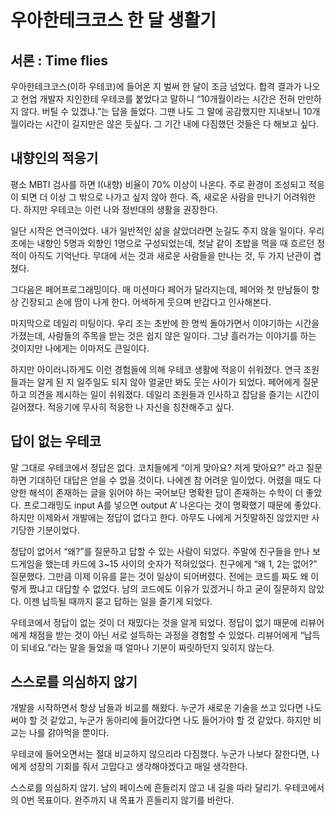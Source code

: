 # 우아한테크코스 한 달 생활기

## 서론 : Time flies

우아한테크코스(이하 우테코)에 들어온 지 벌써 한 달이 조금 넘었다. 합격 결과가 나오고 현업 개발자 지인한테 우테코를 붙었다고 말하니 “10개월이라는 시간은 전혀 만만하지 않다. 버틸 수 있겠냐.”는 답을 들었다. 그땐 나도 그 말에 공감했지만 지내보니 10개월이라는 시간이 길지만은 않은 듯싶다. 그 기간 내에 다짐했던 것들은 다 해보고 싶다.

## 내향인의 적응기

평소 MBTI 검사를 하면 I(내향) 비율이 70% 이상이 나온다. 주로 환경이 조성되고 적응이 되면 더 이상 그 밖으로 나가고 싶지 않아 한다. 즉, 새로운 사람을 만나기 어려워한다. 하지만 우테코는 이런 나와 정반대의 생활을 권장한다. 

일단 시작은 연극이었다. 내가 일반적인 삶을 살았더라면 눈길도 주지 않을 일이다. 우리 조에는 내향인 5명과 외향인 1명으로 구성되었는데, 첫날 같이 초밥을 먹을 때 흐르던 정적이 아직도 기억난다. 무대에 서는 것과 새로운 사람들을 만나는 것, 두 가지 난관이 겹쳤다.

그다음은 페어프로그래밍이다. 매 미션마다 페어가 달라지는데, 페어와 첫 만남들이 항상 긴장되고 손에 땀이 나게 한다. 어색하게 웃으며 반갑다고 인사해본다.

마지막으로 데일리 미팅이다. 우리 조는 초반에 한 명씩 돌아가면서 이야기하는 시간을 가졌는데, 사람들의 주목을 받는 것은 쉽지 않은 일이다. 그냥 흘러가는 이야기를 하는 것이지만 나에게는 이마저도 큰일이다.

하지만 아이러니하게도 이런 경험들에 의해 우테코 생활에 적응이 쉬워졌다. 연극 조원들과는 알게 된 지 일주일도 되지 않아 얼굴만 봐도 웃는 사이가 되었다. 페어에게 질문하고 의견을 제시하는 일이 쉬워졌다. 데일리 조원들과 인사하고 잡담을 즐기는 시간이 길어졌다. 적응기에 무사히 적응한 나 자신을 칭찬해주고 싶다.

## 답이 없는 우테코

말 그대로 우테코에서 정답은 없다. 코치들에게 “이게 맞아요? 저게 맞아요?” 라고 질문하면 기대하던 대답은 얻을 수 없을 것이다. 나에겐 참 어려운 일이었다. 어렸을 때도 다양한 해석이 존재하는 글을 읽어야 하는 국어보단 명확한 답이 존재하는 수학이 더 좋았다. 프로그래밍도 input A를 넣으면 output A’ 나온다는 것이 명확했기 때문에 좋았다. 하지만 이제와서 개발에는 정답이 없다고 한다. 아무도 나에게 거짓말하진 않았지만 사기당한 기분이었다.

정답이 없어서 “왜?”를 질문하고 답할 수 있는 사람이 되었다. 주말에 친구들을 만나 보드게임을 했는데 카드에 3~15 사이의 숫자가 적혀있었다. 친구에게 “왜 1, 2는 없어?” 질문했다. 그만큼 이제 이유를 묻는 것이 일상이 되어버렸다. 전에는 코드를 짜도 왜 이렇게 짰냐고 대답할 수 없었다. 남의 코드에도 이유가 있겠거니 하고 굳이 질문하지 않았다. 이젠 납득될 때까지 묻고 답하는 일을 즐기게 되었다.

우테코에서 정답이 없는 것이 더 재밌다는 것을 알게 되었다. 정답이 없기 때문에 리뷰어에게 채점을 받는 것이 아닌 서로 설득하는 과정을 경험할 수 있었다. 리뷰어에게 “납득이 되네요.”라는 말을 들었을 때 얼마나 기분이 짜릿하던지 잊히지 않는다.

## 스스로를 의심하지 않기

개발을 시작하면서 항상 남들과 비교를 해왔다. 누군가 새로운 기술을 쓰고 있다면 나도 써야 할 것 같았고, 누군가 동아리에 들어갔다면 나도 들어가야 할 것 같았다. 하지만 비교는 나를 갉아먹을 뿐이다. 

우테코에 들어오면서는 절대 비교하지 않으리라 다짐했다. 누군가 나보다 잘한다면, 나에게 성장의 기회를 줘서 고맙다고 생각해야겠다고 매일 생각한다. 

스스로를 의심하지 않기. 남의 페이스에 흔들리지 않고 내 길을 따라 달리기. 우테코에서의 0번 목표이다. 완주까지 내 목표가 흔들리지 않기를 바란다.
